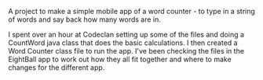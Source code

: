 A project to make a simple mobile app of a word counter - to type in a string of words and say back how many words are in.

I spent over an hour at Codeclan setting up some of the files and doing a CountWord java class that does the basic calculations. I then created a Word Counter class file to run the app. I've been checking the files in the EightBall app to work out how they all fit together and where to make changes for the different app.

